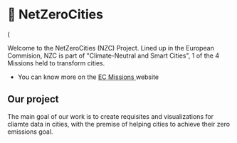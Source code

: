 # 🥦 NetZeroCities

(

Welcome to the NetZeroCities (NZC) Project. Lined up in the European Commision, NZC is part of "Climate-Neutral and Smart Cities", 1 of the 4 Missions held to transform cities.

* You can know more on the <a href="https://ec.europa.eu/info/research-and-innovation/funding/funding-opportunities/funding-programmes-and-open-calls/horizon-europe/eu-missions-horizon-europe/climate-neutral-and-smart-cities_en#:~:text=EU%20missions%20are%20commitments%20to,ensuring%20soil%20health%20and%20food.">EC Missions </a> website

## Our project

The main goal of our work is to create requisites and visualizations for cliamte data in cities, with the premise of helping cities to achieve their zero emissions goal.
